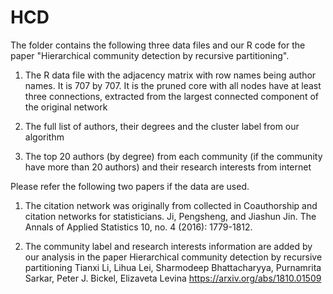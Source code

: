 # HCD
The folder contains the following three data files and our R code for the paper "Hierarchical community detection by recursive partitioning".

1. The R data file with the adjacency matrix with row names being author names. It is 707 by 707. It is the pruned core with all nodes have at least three connections, extracted from the largest connected component of the original network

2. The full list of authors, their degrees and the cluster label from our algorithm

3. The top 20 authors (by degree) from each community (if the community have more than 20 authors) and their research interests from internet

Please refer the following two papers if the data are used.

1. The citation network was originally from collected in
Coauthorship and citation networks for statisticians.
Ji, Pengsheng, and Jiashun Jin. 
The Annals of Applied Statistics 10, no. 4 (2016): 1779-1812.

2. The community label and research interests information are added by our analysis in the paper
Hierarchical community detection by recursive partitioning
Tianxi Li, Lihua Lei, Sharmodeep Bhattacharyya, Purnamrita Sarkar, Peter J. Bickel, Elizaveta Levina
https://arxiv.org/abs/1810.01509
